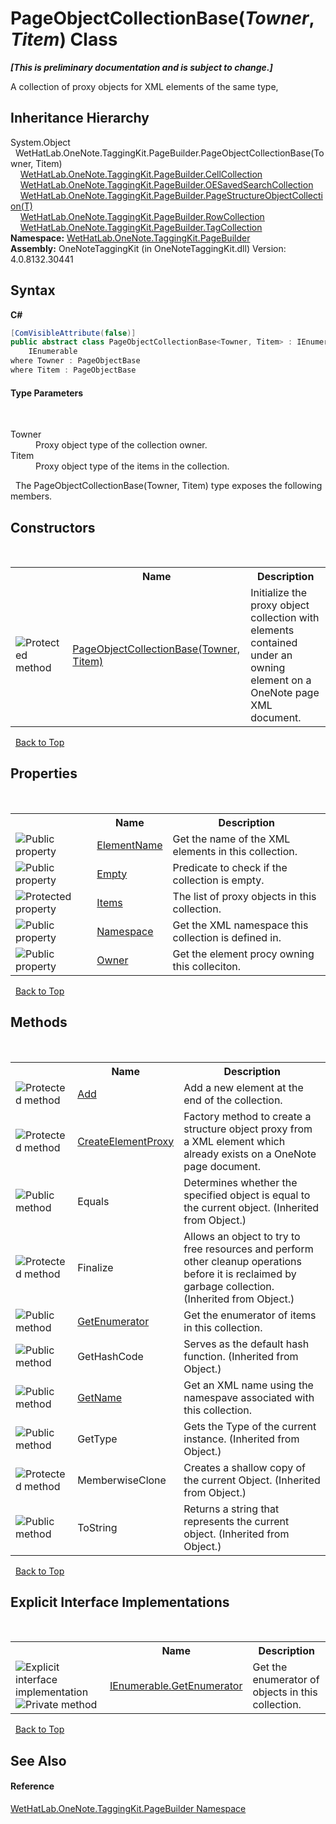 # PageObjectCollectionBase(*Towner*, *Titem*) Class
 _**\[This is preliminary documentation and is subject to change.\]**_

A collection of proxy objects for XML elements of the same type,


## Inheritance Hierarchy
System.Object<br />&nbsp;&nbsp;WetHatLab.OneNote.TaggingKit.PageBuilder.PageObjectCollectionBase(Towner, Titem)<br />&nbsp;&nbsp;&nbsp;&nbsp;<a href="09730001-8b9f-c579-5787-c2c81a25ed5d">WetHatLab.OneNote.TaggingKit.PageBuilder.CellCollection</a><br />&nbsp;&nbsp;&nbsp;&nbsp;<a href="676a1f3a-0f1b-2631-38a2-c89500c36a86">WetHatLab.OneNote.TaggingKit.PageBuilder.OESavedSearchCollection</a><br />&nbsp;&nbsp;&nbsp;&nbsp;<a href="c0ee62d5-0aa5-ad79-4300-af77337567cf">WetHatLab.OneNote.TaggingKit.PageBuilder.PageStructureObjectCollection(T)</a><br />&nbsp;&nbsp;&nbsp;&nbsp;<a href="7351ef21-d6d5-507a-6d78-48a5ea420800">WetHatLab.OneNote.TaggingKit.PageBuilder.RowCollection</a><br />&nbsp;&nbsp;&nbsp;&nbsp;<a href="690c2dc2-ed96-3d88-635a-e04151eea12b">WetHatLab.OneNote.TaggingKit.PageBuilder.TagCollection</a><br />
**Namespace:**&nbsp;<a href="56352230-71f2-f4b7-63a8-983965663af5">WetHatLab.OneNote.TaggingKit.PageBuilder</a><br />**Assembly:**&nbsp;OneNoteTaggingKit (in OneNoteTaggingKit.dll) Version: 4.0.8132.30441

## Syntax

**C#**<br />
``` C#
[ComVisibleAttribute(false)]
public abstract class PageObjectCollectionBase<Towner, Titem> : IEnumerable<Titem>, 
	IEnumerable
where Towner : PageObjectBase
where Titem : PageObjectBase

```


#### Type Parameters
&nbsp;<dl><dt>Towner</dt><dd>Proxy object type of the collection owner.</dd><dt>Titem</dt><dd>Proxy object type of the items in the collection.</dd></dl>&nbsp;
The PageObjectCollectionBase(Towner, Titem) type exposes the following members.


## Constructors
&nbsp;<table><tr><th></th><th>Name</th><th>Description</th></tr><tr><td>![Protected method](media/protmethod.gif "Protected method")</td><td><a href="d9ce5b52-3694-ab9a-0ca3-e7204464f9e1">PageObjectCollectionBase(Towner, Titem)</a></td><td>
Initialize the proxy object collection with elements contained under an owning element on a OneNote page XML document.</td></tr></table>&nbsp;
<a href="#pageobjectcollectionbase(*towner*,-*titem*)-class">Back to Top</a>

## Properties
&nbsp;<table><tr><th></th><th>Name</th><th>Description</th></tr><tr><td>![Public property](media/pubproperty.gif "Public property")</td><td><a href="7f357b9b-bf0e-cdc7-8e6f-013cea9acb64">ElementName</a></td><td>
Get the name of the XML elements in this collection.</td></tr><tr><td>![Public property](media/pubproperty.gif "Public property")</td><td><a href="5474e171-7a1b-eb2b-1943-50e76eefd49f">Empty</a></td><td>
Predicate to check if the collection is empty.</td></tr><tr><td>![Protected property](media/protproperty.gif "Protected property")</td><td><a href="1c9040bb-51fc-0f2d-9fb9-64eecf110440">Items</a></td><td>
The list of proxy objects in this collection.</td></tr><tr><td>![Public property](media/pubproperty.gif "Public property")</td><td><a href="4d45a8f3-e827-2a99-7838-225d6a8a5914">Namespace</a></td><td>
Get the XML namespace this collection is defined in.</td></tr><tr><td>![Public property](media/pubproperty.gif "Public property")</td><td><a href="90bf4824-5a5c-fe52-09c5-04255c2f4e80">Owner</a></td><td>
Get the element procy owning this colleciton.</td></tr></table>&nbsp;
<a href="#pageobjectcollectionbase(*towner*,-*titem*)-class">Back to Top</a>

## Methods
&nbsp;<table><tr><th></th><th>Name</th><th>Description</th></tr><tr><td>![Protected method](media/protmethod.gif "Protected method")</td><td><a href="4cef74a8-8d65-d67f-dcf2-ddda09497752">Add</a></td><td>
Add a new element at the end of the collection.</td></tr><tr><td>![Protected method](media/protmethod.gif "Protected method")</td><td><a href="77ad35a0-2fff-4b5d-3a42-c9667420d38c">CreateElementProxy</a></td><td>
Factory method to create a structure object proxy from a XML element which already exists on a OneNote page document.</td></tr><tr><td>![Public method](media/pubmethod.gif "Public method")</td><td>Equals</td><td>
Determines whether the specified object is equal to the current object.
 (Inherited from Object.)</td></tr><tr><td>![Protected method](media/protmethod.gif "Protected method")</td><td>Finalize</td><td>
Allows an object to try to free resources and perform other cleanup operations before it is reclaimed by garbage collection.
 (Inherited from Object.)</td></tr><tr><td>![Public method](media/pubmethod.gif "Public method")</td><td><a href="3e98dc1d-cc11-fd00-5343-423f37fae517">GetEnumerator</a></td><td>
Get the enumerator of items in this collection.</td></tr><tr><td>![Public method](media/pubmethod.gif "Public method")</td><td>GetHashCode</td><td>
Serves as the default hash function.
 (Inherited from Object.)</td></tr><tr><td>![Public method](media/pubmethod.gif "Public method")</td><td><a href="bfdd5b98-98f2-dc77-7545-c636ef667b9b">GetName</a></td><td>
Get an XML name using the namespave associated with this collection.</td></tr><tr><td>![Public method](media/pubmethod.gif "Public method")</td><td>GetType</td><td>
Gets the Type of the current instance.
 (Inherited from Object.)</td></tr><tr><td>![Protected method](media/protmethod.gif "Protected method")</td><td>MemberwiseClone</td><td>
Creates a shallow copy of the current Object.
 (Inherited from Object.)</td></tr><tr><td>![Public method](media/pubmethod.gif "Public method")</td><td>ToString</td><td>
Returns a string that represents the current object.
 (Inherited from Object.)</td></tr></table>&nbsp;
<a href="#pageobjectcollectionbase(*towner*,-*titem*)-class">Back to Top</a>

## Explicit Interface Implementations
&nbsp;<table><tr><th></th><th>Name</th><th>Description</th></tr><tr><td>![Explicit interface implementation](media/pubinterface.gif "Explicit interface implementation")![Private method](media/privmethod.gif "Private method")</td><td><a href="0fea3e26-3bae-af68-92b5-d0392fbce27e">IEnumerable.GetEnumerator</a></td><td>
Get the enumerator of objects in this collection.</td></tr></table>&nbsp;
<a href="#pageobjectcollectionbase(*towner*,-*titem*)-class">Back to Top</a>

## See Also


#### Reference
<a href="56352230-71f2-f4b7-63a8-983965663af5">WetHatLab.OneNote.TaggingKit.PageBuilder Namespace</a><br />